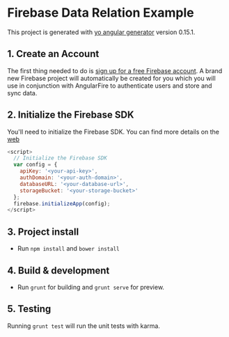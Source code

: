 # Firebase Data Relation Example

This project is generated with [yo angular generator](https://github.com/yeoman/generator-angular)
version 0.15.1.

## 1. Create an Account
The first thing needed to do is [sign up for a free Firebase account](https://firebase.google.com/).
A brand new Firebase project will automatically be created for you which you will use in conjunction with AngularFire to authenticate users and store and sync data.

## 2. Initialize the Firebase SDK

You'll need to initialize the Firebase SDK. You can find more details on the
[web](https://firebase.google.com/docs/web/setup)

```js
<script>
  // Initialize the Firebase SDK
  var config = {
    apiKey: '<your-api-key>',
    authDomain: '<your-auth-domain>',
    databaseURL: '<your-database-url>',
    storageBucket: '<your-storage-bucket>'
  };
  firebase.initializeApp(config);
</script>
```
## 3. Project install
- Run `npm install` and `bower install` 

## 4. Build & development
- Run `grunt` for building and `grunt serve` for preview.

## 5. Testing

Running `grunt test` will run the unit tests with karma.

